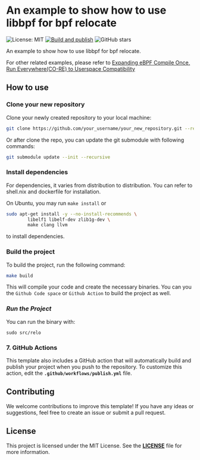 # **An example to show how to use libbpf for bpf relocate**

![License: MIT](https://img.shields.io/badge/License-MIT-green.svg)
[![Build and publish](https://github.com/eunomia-bpf/libbpf-starter-template/actions/workflows/publish.yml/badge.svg)](https://github.com/eunomia-bpf/libbpf-starter-template/actions/workflows/publish.yml)
![GitHub stars](https://img.shields.io/github/stars/eunomia-bpf/libbpf-starter-template?style=social)

An example to show how to use libbpf for bpf relocate. 

For other related examples, please refer to [Expanding eBPF Compile Once, Run Everywhere(CO-RE) to Userspace Compatibility](https://eunomia.dev/tutorials/38-btf-uprobe/)

## **How to use**

### **Clone your new repository**

Clone your newly created repository to your local machine:

```sh
git clone https://github.com/your_username/your_new_repository.git --recursive
```

Or after clone the repo, you can update the git submodule with following commands:

```sh
git submodule update --init --recursive
```

### **Install dependencies**

For dependencies, it varies from distribution to distribution. You can refer to shell.nix and dockerfile for installation.

On Ubuntu, you may run `make install` or

```sh
sudo apt-get install -y --no-install-recommends \
        libelf1 libelf-dev zlib1g-dev \
        make clang llvm
```

to install dependencies.

### **Build the project**

To build the project, run the following command:

```sh
make build
```

This will compile your code and create the necessary binaries. You can you the `Github Code space` or `Github Action` to build the project as well.

### ***Run the Project***

You can run the binary with:

```console
sudo src/relo
```

### **7. GitHub Actions**

This template also includes a GitHub action that will automatically build and publish your project when you push to the repository.
To customize this action, edit the **`.github/workflows/publish.yml`** file.

## **Contributing**

We welcome contributions to improve this template! If you have any ideas or suggestions,
feel free to create an issue or submit a pull request.

## **License**

This project is licensed under the MIT License. See the **[LICENSE](LICENSE)** file for more information.
